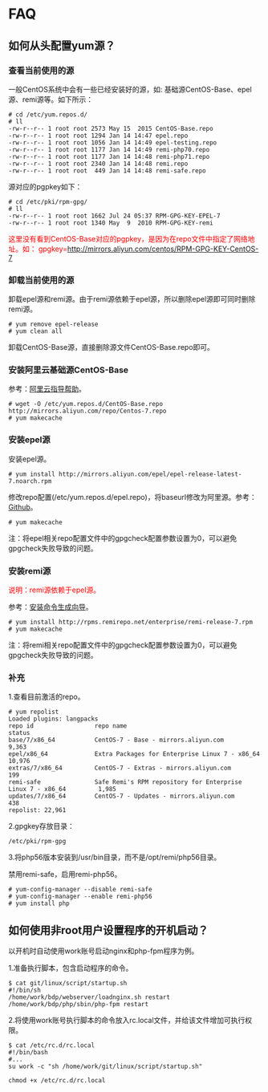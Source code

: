 # FAQ

## 如何从头配置yum源？

### 查看当前使用的源

一般CentOS系统中会有一些已经安装好的源，如: 基础源CentOS-Base、epel源、remi源等。如下所示：

```
# cd /etc/yum.repos.d/
# ll
-rw-r--r-- 1 root root 2573 May 15  2015 CentOS-Base.repo
-rw-r--r-- 1 root root 1294 Jan 14 14:47 epel.repo
-rw-r--r-- 1 root root 1056 Jan 14 14:49 epel-testing.repo
-rw-r--r-- 1 root root 1177 Jan 14 14:49 remi-php70.repo
-rw-r--r-- 1 root root 1177 Jan 14 14:48 remi-php71.repo
-rw-r--r-- 1 root root 2340 Jan 14 14:48 remi.repo
-rw-r--r-- 1 root root  449 Jan 14 14:48 remi-safe.repo
```

源对应的pgpkey如下：

```
# cd /etc/pki/rpm-gpg/
# ll
-rw-r--r-- 1 root root 1662 Jul 24 05:37 RPM-GPG-KEY-EPEL-7
-rw-r--r-- 1 root root 1340 May  9  2010 RPM-GPG-KEY-remi
```

<font color="red">这里没有看到CentOS-Base对应的pgpkey，是因为在repo文件中指定了网络地址。如：
gpgkey=http://mirrors.aliyun.com/centos/RPM-GPG-KEY-CentOS-7
</font>


### 卸载当前使用的源

卸载epel源和remi源。由于remi源依赖于epel源，所以删除epel源即可同时删除remi源。

```
# yum remove epel-release
# yum clean all
```

卸载CentOS-Base源，直接删除源文件CentOS-Base.repo即可。


### 安装阿里云基础源CentOS-Base

参考：[阿里云指导帮助](http://mirrors.aliyun.com/help/centos)。

```
# wget -O /etc/yum.repos.d/CentOS-Base.repo http://mirrors.aliyun.com/repo/Centos-7.repo
# yum makecache
```


### 安装epel源

安装epel源。

```
# yum install http://mirrors.aliyun.com/epel/epel-release-latest-7.noarch.rpm
```

修改repo配置(/etc/yum.repos.d/epel.repo)，将baseurl修改为阿里源。参考：[Github](https://github.com/mumingv/linux/blob/master/backup/repo/epel.repo)。

```
# yum makecache
```

注：将epel相关repo配置文件中的gpgcheck配置参数设置为0，可以避免gpgcheck失败导致的问题。


### 安装remi源

<font color="red">说明：remi源依赖于epel源。</font>

参考：[安装命令生成向导](https://rpms.remirepo.net/wizard/)。

```
# yum install http://rpms.remirepo.net/enterprise/remi-release-7.rpm
# yum makecache
```

注：将remi相关repo配置文件中的gpgcheck配置参数设置为0，可以避免gpgcheck失败导致的问题。


### 补充

1.查看目前激活的repo。

```
# yum repolist
Loaded plugins: langpacks
repo id                 repo name                                                         status
base/7/x86_64           CentOS-7 - Base - mirrors.aliyun.com                               9,363
epel/x86_64             Extra Packages for Enterprise Linux 7 - x86_64                    10,976
extras/7/x86_64         CentOS-7 - Extras - mirrors.aliyun.com                               199
remi-safe               Safe Remi's RPM repository for Enterprise Linux 7 - x86_64         1,985
updates/7/x86_64        CentOS-7 - Updates - mirrors.aliyun.com                              438
repolist: 22,961
```

2.gpgkey存放目录：

```
/etc/pki/rpm-gpg
```

3.将php56版本安装到/usr/bin目录，而不是/opt/remi/php56目录。

禁用remi-safe，启用remi-php56。

```
# yum-config-manager --disable remi-safe
# yum-config-manager --enable remi-php56
# yum install php
```


## 如何使用非root用户设置程序的开机启动？

以开机时自动使用work账号启动nginx和php-fpm程序为例。

1.准备执行脚本，包含启动程序的命令。

```
$ cat git/linux/script/startup.sh 
#!/bin/sh
/home/work/bdp/webserver/loadnginx.sh restart
/home/work/bdp/php/sbin/php-fpm restart
```

2.将使用work账号执行脚本的命令放入rc.local文件，并给该文件增加可执行权限。

```
$ cat /etc/rc.d/rc.local 
#!/bin/bash
#...
su work -c "sh /home/work/git/linux/script/startup.sh"
```
```
chmod +x /etc/rc.d/rc.local
```


